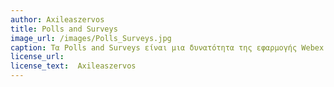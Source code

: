 ```yaml
---
author: Axileaszervos
title: Polls and Surveys
image_url: /images/Polls_Surveys.jpg
caption: Τα Polls and Surveys είναι μια δυνατότητα της εφαρμογής Webex που επιτρέπει στον εκπαιδευτικό να δημιουργεί δημοσκοπήσεις και ερωτηματολόγια ως προς του μαθητές του, για τα διδασκόμενα μαθήματα του ή ακόμη και για την ποιότητα των μαθημάτων του.
license_url:
license_text:  Axileaszervos
---
```

